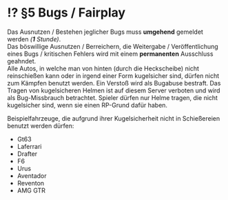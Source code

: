 # ⁉ §5 Bugs / Fairplay

Das Ausnutzen / Bestehen jeglicher Bugs muss **umgehend** gemeldet werden _(**1** Stunde)_.\
Das böswillige Ausnutzen / Berreichern, die Weitergabe / Veröffentlichung eines Bugs / kritischen Fehlers wird mit einem **permanenten** Ausschluss geahndet.\
Alle Autos, in welche man von hinten (durch die Heckscheibe) nicht reinschießen kann oder in irgend einer Form kugelsicher sind, dürfen nicht zum Kämpfen benutzt werden. Ein Verstoß wird als Bugabuse bestraft.
Das Tragen von kugelsicheren Helmen ist auf diesem Server verboten und wird als Bug-Missbrauch betrachtet. Spieler dürfen nur Helme tragen, die nicht kugelsicher sind, wenn sie einen RP-Grund dafür haben.

Beispielfahrzeuge, die aufgrund ihrer Kugelsicherheit nicht in Schießereien benutzt werden dürfen:

- Gt63
- Laferrari
- Drafter
- F6
- Urus
- Aventador
- Reventon
- AMG GTR